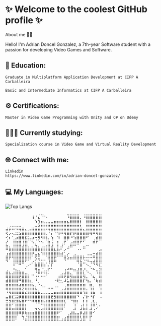 
# ✨ Welcome to the coolest GitHub profile ✨

About me 🙋‍♂️

Hello! I'm Adrian Doncel Gonzalez, a 7th-year Software student with a passion for developing Video Games and Software.

## 📖 Education:

    Graduate in Multiplatform Application Development at CIFP A Carballeira

    Basic and Intermediate Informatics at CIFP A Carballeira

## ⚙️ Certifications:

    Master in Video Game Programming with Unity and C# on Udemy

## 🧑🏻‍💻 Currently studying:

    Specialization course in Video Game and Virtual Reality Development

## 🌐 Connect with me:

    Linkedin
    https://www.linkedin.com/in/adrian-doncel-gonzalez/

## 💻 My Languages:

![Top Langs](https://github-readme-stats.vercel.app/api/top-langs/?username=Synkroo&theme=holi&layout=compact)

⠀⠀⠀⠀⠀⠀⠀⠀⢰⠐⣌⠙⠢⠀⠀⠀⠀⠀⠀⠹⣿⣿⣿⡀⠸⣿⣿⣿⣿⣿
⠀⠀⠀⠀⠀⠀⠀⠀⠀⠱⣹⣶⣤⣤⣤⣶⣶⣶⣶⣦⣿⣿⣿⡇⠀⣿⣿⣿⣿⣿
⣠⣴⣶⢶⣶⣤⡀⢀⣤⣶⣾⣿⣿⣿⣿⣿⣿⣿⣿⣿⣿⣿⣿⣧⡀⣿⣿⣿⣿⣿
⢟⡡⢄⣒⣪⣿⣿⣿⣿⣿⣿⣿⣇⠘⡍⠙⢻⠿⢿⣿⡟⡿⣿⣿⣿⣿⢿⠿⢿⣿
⢊⠆⢁⡴⣿⢿⣯⣥⡴⢒⡻⠻⢿⡄⢱⠀⠹⠀⣿⡿⠘⢱⣿⣿⣿⠋⠀⢀⣾⣿
⣎⠀⢸⣿⣿⢸⣿⠀⠑⣄⠈⠑⢀⣿⢰⠀⡇⢠⠏⠀⣴⣿⠿⠋⠁⣀⠀⠛⠋⠀
⠿⣷⣾⣿⣿⣿⣿⣷⣷⣾⣷⣾⣿⣿⣿⣆⣧⠏⡠⠚⠉⠀⠠⠄⠛⠀⠀⠀⠀⣠
⣰⣾⣿⣿⣿⣿⣿⣿⡟⣤⣦⠹⢿⣿⣿⣿⣿⣾⣁⡔⠀⣠⣀⣀⡀⠠⠤⣒⣾⣿
⢿⠋⢹⣿⣿⣿⡿⠟⢀⠕⠲⠤⠄⢻⣿⣯⠀⠀⠻⠚⠛⠛⣿⣟⠫⢭⣉⣩⣿⣿
⠀⠀⠸⠉⠛⠉⢀⠔⠁⣷⣿⣿⡎⡌⡏⠀⠀⠀⠀⠀⠀⠀⠈⣿⠉⠢⡈⠙⠻⣏
⣠⡀⢘⣦⣄⣀⠁⠀⠀⢻⣶⣈⣤⠏⠁⠀⠀⠀⢰⣚⠛⠶⣼⣿⡜⢄⠈⠓⢤⣽
⣿⣿⣿⣿⡿⣿⣿⡆⠒⠠⠍⠥⠝⠁⠀⠀⢠⣾⡿⣿⢷⣤⣿⣿⢷⡀⠑⣄⠈⣿
⣾⣿⣿⣿⠛⣿⣿⣷⡀⠘⡀⠀⠀⠀⠀⠐⢟⣂⠼⣥⣿⣿⣿⣿⡏⢳⡄⠈⢷⣾
⣿⣿⣿⣿⣾⢿⣿⣿⣷⡄⠈⠢⠄⣀⣀⠠⠄⠀⢠⣿⣿⣿⣿⣿⣿⠀⢿⡄⠀⢿
⠹⢿⣿⣿⣿⣷⣝⣿⣿⣿⣦⣀⣀⣀⣀⣤⣤⣾⣿⣿⣿⣿⣿⣿⢻⡇⢸⣧⠀⢸
⣤⣿⣏⣭⡿⣿⣿⣿⣿⣿⣿⣿⣿⣿⣟⣻⣿⣿⣿⣿⣿⣿⠙⠀⡌⡗⠘⡏⠀⠠
⣭⣽⡿⣽⣷⣿⡋⠉⠛⠻⠿⣿⣾⣿⣿⣿⣿⣿⡧⠀⠈⢿⠇⠀⡇⡇⢠⣧⡄⠀
⣿⣿⣤⣿⣿⣿⡇⠀⠀⢤⢄⣠⣿⣿⣿⣿⣿⣿⠃⠀⠀⣸⠀⣸⣧⡇⣸⢉⠔⠁
⣿⣿⣿⣿⠿⡿⢷⣶⣶⣿⣿⣿⣿⣿⣿⣿⠟⠁⠀⢀⣼⣧⣤⡿⣼⡇⣿⠊⠀⠀
⣿⣿⣿⠇⠀⠹⣬⣿⣿⣿⣿⣿⣿⣿⣿⣿⣟⣠⣴⣿⣿⣿⣿⣣⣿⠃⡏⠀⠀
